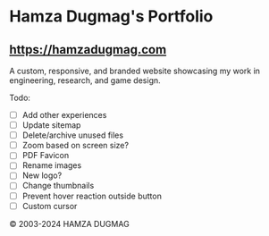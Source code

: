 # Hamza Dugmag's Portfolio
## https://hamzadugmag.com

A custom, responsive, and branded website showcasing my work in engineering, research, and game design.

Todo:

- [ ] Add other experiences
- [ ] Update sitemap
- [ ] Delete/archive unused files
- [ ] Zoom based on screen size?
- [ ] PDF Favicon
- [ ] Rename images
- [ ] New logo?
- [ ] Change thumbnails
- [ ] Prevent hover reaction outside button
- [ ] Custom cursor

© 2003-2024 HAMZA DUGMAG
